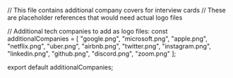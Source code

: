 // This file contains additional company covers for interview cards
// These are placeholder references that would need actual logo files

// Additional tech companies to add as logo files:
const additionalCompanies = [
  "google.png",
  "microsoft.png", 
  "apple.png",
  "netflix.png",
  "uber.png",
  "airbnb.png",
  "twitter.png",
  "instagram.png",
  "linkedin.png",
  "github.png",
  "discord.png",
  "zoom.png"
];

export default additionalCompanies;
